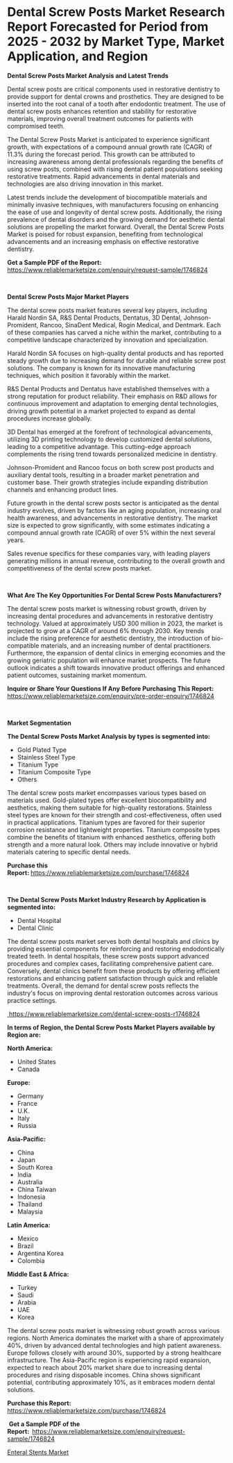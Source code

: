 <p><h1>Dental Screw Posts Market Research Report Forecasted for Period from 2025 -  2032 by Market Type, Market Application, and Region</h1></p><p><strong>Dental Screw Posts Market Analysis and Latest Trends</strong></p>
<p><p>Dental screw posts are critical components used in restorative dentistry to provide support for dental crowns and prosthetics. They are designed to be inserted into the root canal of a tooth after endodontic treatment. The use of dental screw posts enhances retention and stability for restorative materials, improving overall treatment outcomes for patients with compromised teeth.</p><p>The Dental Screw Posts Market is anticipated to experience significant growth, with expectations of a compound annual growth rate (CAGR) of 11.3% during the forecast period. This growth can be attributed to increasing awareness among dental professionals regarding the benefits of using screw posts, combined with rising dental patient populations seeking restorative treatments. Rapid advancements in dental materials and technologies are also driving innovation in this market.</p><p>Latest trends include the development of biocompatible materials and minimally invasive techniques, with manufacturers focusing on enhancing the ease of use and longevity of dental screw posts. Additionally, the rising prevalence of dental disorders and the growing demand for aesthetic dental solutions are propelling the market forward. Overall, the Dental Screw Posts Market is poised for robust expansion, benefiting from technological advancements and an increasing emphasis on effective restorative dentistry.</p></p>
<p><strong>Get a Sample PDF of the Report:&nbsp;</strong> <a href="https://www.reliablemarketsize.com/enquiry/request-sample/1746824?utm_campaign=2453&utm_medium=2&utm_source=Github&utm_content=ia&utm_term=03032025&utm_id=dental-screw-posts">https://www.reliablemarketsize.com/enquiry/request-sample/1746824</a></p>
<p>&nbsp;</p>
<p><strong>Dental Screw Posts Major Market Players</strong></p>
<p><p>The dental screw posts market features several key players, including Harald Nordin SA, R&S Dental Products, Dentatus, 3D Dental, Johnson-Promident, Rancoo, SinaDent Medical, Rogin Medical, and Dentmark. Each of these companies has carved a niche within the market, contributing to a competitive landscape characterized by innovation and specialization.</p><p>Harald Nordin SA focuses on high-quality dental products and has reported steady growth due to increasing demand for durable and reliable screw post solutions. The company is known for its innovative manufacturing techniques, which position it favorably within the market.</p><p>R&S Dental Products and Dentatus have established themselves with a strong reputation for product reliability. Their emphasis on R&D allows for continuous improvement and adaptation to emerging dental technologies, driving growth potential in a market projected to expand as dental procedures increase globally.</p><p>3D Dental has emerged at the forefront of technological advancements, utilizing 3D printing technology to develop customized dental solutions, leading to a competitive advantage. This cutting-edge approach complements the rising trend towards personalized medicine in dentistry. </p><p>Johnson-Promident and Rancoo focus on both screw post products and auxiliary dental tools, resulting in a broader market penetration and customer base. Their growth strategies include expanding distribution channels and enhancing product lines.</p><p>Future growth in the dental screw posts sector is anticipated as the dental industry evolves, driven by factors like an aging population, increasing oral health awareness, and advancements in restorative dentistry. The market size is expected to grow significantly, with some estimates indicating a compound annual growth rate (CAGR) of over 5% within the next several years.</p><p>Sales revenue specifics for these companies vary, with leading players generating millions in annual revenue, contributing to the overall growth and competitiveness of the dental screw posts market.</p></p>
<p>&nbsp;</p>
<p><strong>What Are The Key Opportunities For Dental Screw Posts Manufacturers?</strong></p>
<p><p>The dental screw posts market is witnessing robust growth, driven by increasing dental procedures and advancements in restorative dentistry technology. Valued at approximately USD 300 million in 2023, the market is projected to grow at a CAGR of around 6% through 2030. Key trends include the rising preference for aesthetic dentistry, the introduction of bio-compatible materials, and an increasing number of dental practitioners. Furthermore, the expansion of dental clinics in emerging economies and the growing geriatric population will enhance market prospects. The future outlook indicates a shift towards innovative product offerings and enhanced patient outcomes, sustaining market momentum.</p></p>
<p><strong>Inquire or Share Your Questions If Any Before Purchasing This Report:</strong> <a href="https://www.reliablemarketsize.com/enquiry/pre-order-enquiry/1746824?utm_campaign=2453&utm_medium=2&utm_source=Github&utm_content=ia&utm_term=03032025&utm_id=dental-screw-posts">https://www.reliablemarketsize.com/enquiry/pre-order-enquiry/1746824</a></p>
<p>&nbsp;</p>
<p><strong>Market Segmentation</strong></p>
<p><strong>The Dental Screw Posts Market Analysis by types is segmented into:</strong></p>
<p><ul><li>Gold Plated Type</li><li>Stainless Steel Type</li><li>Titanium Type</li><li>Titanium Composite Type</li><li>Others</li></ul></p>
<p><p>The dental screw posts market encompasses various types based on materials used. Gold-plated types offer excellent biocompatibility and aesthetics, making them suitable for high-quality restorations. Stainless steel types are known for their strength and cost-effectiveness, often used in practical applications. Titanium types are favored for their superior corrosion resistance and lightweight properties. Titanium composite types combine the benefits of titanium with enhanced aesthetics, offering both strength and a more natural look. Others may include innovative or hybrid materials catering to specific dental needs.</p></p>
<p><strong>Purchase this Report:&nbsp;</strong><a href="https://www.reliablemarketsize.com/purchase/1746824?utm_campaign=2453&utm_medium=2&utm_source=Github&utm_content=ia&utm_term=03032025&utm_id=dental-screw-posts">https://www.reliablemarketsize.com/purchase/1746824</a></p>
<p>&nbsp;</p>
<p><strong>The Dental Screw Posts Market Industry Research by Application is segmented into:</strong></p>
<p><ul><li>Dental Hospital</li><li>Dental Clinic</li></ul></p>
<p><p>The dental screw posts market serves both dental hospitals and clinics by providing essential components for reinforcing and restoring endodontically treated teeth. In dental hospitals, these screw posts support advanced procedures and complex cases, facilitating comprehensive patient care. Conversely, dental clinics benefit from these products by offering efficient restorations and enhancing patient satisfaction through quick and reliable treatments. Overall, the demand for dental screw posts reflects the industry's focus on improving dental restoration outcomes across various practice settings.</p></p>
<p><a href="https://www.reliablemarketsize.com/dental-screw-posts-r1746824?utm_campaign=2453&utm_medium=2&utm_source=Github&utm_content=ia&utm_term=03032025&utm_id=dental-screw-posts">&nbsp;https://www.reliablemarketsize.com/dental-screw-posts-r1746824</a></p>
<p><strong>In terms of Region, the Dental Screw Posts Market Players available by Region are:</strong></p>
<p>
    <p> <strong> North America: </strong>
        <ul>
            <li>United States</li>
            <li>Canada</li>
        </ul>
        </p> 
    <p> <strong> Europe: </strong>
        <ul>
            <li>Germany</li>
            <li>France</li>
            <li>U.K.</li>
            <li>Italy</li>
            <li>Russia</li>
        </ul>
        </p> 
    <p> <strong> Asia-Pacific: </strong>
        <ul>
            <li>China</li>
            <li>Japan</li>
            <li>South Korea</li>
            <li>India</li>
            <li>Australia</li>
            <li>China Taiwan</li>
            <li>Indonesia</li>
            <li>Thailand</li>
            <li>Malaysia</li>
        </ul>
        </p> 
    <p> <strong> Latin America: </strong>
        <ul>
            <li>Mexico</li>
            <li>Brazil</li>
            <li>Argentina Korea</li>
            <li>Colombia</li>
        </ul>
        </p> 
    <p> <strong> Middle East & Africa: </strong>
        <ul>
            <li>Turkey</li>
            <li>Saudi</li>
            <li>Arabia</li>
            <li>UAE</li>
            <li>Korea</li>
        </ul>
    </p>
    </p>
<p><p>The dental screw posts market is witnessing robust growth across various regions. North America dominates the market with a share of approximately 40%, driven by advanced dental technologies and high patient awareness. Europe follows closely with around 30%, supported by a strong healthcare infrastructure. The Asia-Pacific region is experiencing rapid expansion, expected to reach about 20% market share due to increasing dental procedures and rising disposable incomes. China shows significant potential, contributing approximately 10%, as it embraces modern dental solutions.</p></p>
<p><strong>Purchase this Report: </strong><a href="https://www.reliablemarketsize.com/purchase/1746824?utm_campaign=2453&utm_medium=2&utm_source=Github&utm_content=ia&utm_term=03032025&utm_id=dental-screw-posts">https://www.reliablemarketsize.com/purchase/1746824</a></p>
<p>&nbsp;<strong>Get a Sample PDF of the Report:&nbsp;&nbsp;</strong><a href="https://www.reliablemarketsize.com/enquiry/request-sample/1746824?utm_campaign=2453&utm_medium=2&utm_source=Github&utm_content=ia&utm_term=03032025&utm_id=dental-screw-posts">https://www.reliablemarketsize.com/enquiry/request-sample/1746824</a></p>
<p><strong></strong></p>
<p><p><a href="https://github.com/nwogudimouix/Market-Research-Report-List-1/blob/main/enteral-stents-market.md?utm_campaign=2453&utm_medium=2&utm_source=Github&utm_content=ia&utm_term=03032025&utm_id=dental-screw-posts">Enteral Stents Market</a></p></p>
